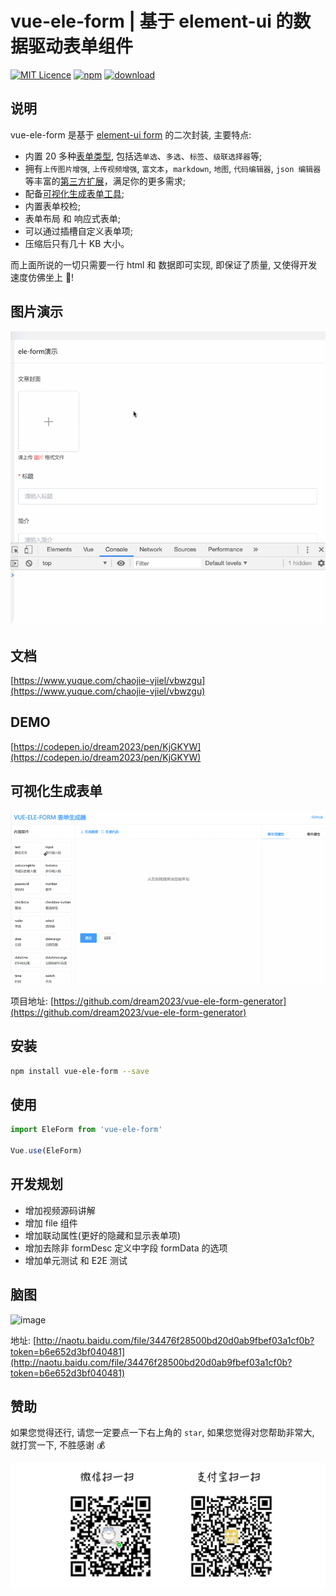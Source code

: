 # vue-ele-form | 基于 element-ui 的数据驱动表单组件

[![MIT Licence](https://badges.frapsoft.com/os/mit/mit.svg)](https://opensource.org/licenses/mit-license.php)
[![npm](https://img.shields.io/npm/v/vue-ele-form.svg)](https://www.npmjs.com/package/vue-ele-form)
[![download](https://img.shields.io/npm/dt/vue-ele-form)](https://npmcharts.com/compare/vue-ele-form?minimal=true)

## 说明

vue-ele-form 是基于 [element-ui form](https://element.eleme.cn/#/zh-CN/component/form) 的二次封装, 主要特点:

-   内置 20 多种[表单类型](https://www.yuque.com/chaojie-vjiel/vbwzgu/kz163g), 包括选`单选`、`多选`、`标签`、`级联选择器`等;
-   拥有`上传图片增强`, `上传视频增强`, `富文本`，`markdown`, `地图`, `代码编辑器`, `json 编辑器`等丰富的[第三方扩展](https://www.yuque.com/chaojie-vjiel/vbwzgu/inlpxy)，满足你的更多需求;
-   配备[可视化生成表单工具](https://github.com/dream2023/vue-ele-form-generator);
-   内置表单校检;
-   表单布局 和 响应式表单;
-   可以通过插槽自定义表单项;
-   压缩后只有几十 KB 大小。

而上面所说的一切只需要一行 html 和 数据即可实现, 即保证了质量, 又使得开发速度仿佛坐上 🚀!

## 图片演示

[![演示图](https://raw.githubusercontent.com/dream2023/images/master/vue-ele-form.i8p4mna581b.gif)](https://codepen.io/dream2023/pen/KjGKYW)

## 文档

[https://www.yuque.com/chaojie-vjiel/vbwzgu](https://www.yuque.com/chaojie-vjiel/vbwzgu)

## DEMO

[https://codepen.io/dream2023/pen/KjGKYW](https://codepen.io/dream2023/pen/KjGKYW)

## 可视化生成表单

![image](https://raw.githubusercontent.com/dream2023/images/master/vue-ele-form-generator.4j3mllhqkds.gif)

项目地址: [https://github.com/dream2023/vue-ele-form-generator](https://github.com/dream2023/vue-ele-form-generator)

## 安装

```bash
npm install vue-ele-form --save
```

## 使用

```js
import EleForm from 'vue-ele-form'

Vue.use(EleForm)
```

## 开发规划

-   增加视频源码讲解
-   增加 file 组件
-   增加联动属性(更好的隐藏和显示表单项)
-   增加去除非 formDesc 定义中字段 formData 的选项
-   增加单元测试 和 E2E 测试

## 脑图

![image](https://cdn.nlark.com/yuque/0/2019/svg/364322/1566722156127-631087a1-626e-40de-b94a-bb1943e150e7.svg)

地址: [http://naotu.baidu.com/file/34476f28500bd20d0ab9fbef03a1cf0b?token=b6e652d3bf040481](http://naotu.baidu.com/file/34476f28500bd20d0ab9fbef03a1cf0b?token=b6e652d3bf040481)

## 赞助

如果您觉得还行, 请您一定要点一下右上角的 `star`, 如果您觉得对您帮助非常大, 就打赏一下, 不胜感谢 💰

![image](https://raw.githubusercontent.com/dream2023/images/master/donation.61k4s17xdft.jpg)
